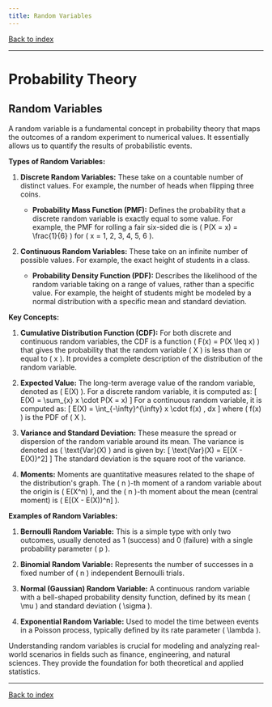 ```yaml
---
title: Random Variables
---
```


[Back to index](index.html)

---
# Probability Theory
## Random Variables

A random variable is a fundamental concept in probability theory that maps the outcomes of a random experiment to numerical values. It essentially allows us to quantify the results of probabilistic events.

**Types of Random Variables:**

1. **Discrete Random Variables:** These take on a countable number of distinct values. For example, the number of heads when flipping three coins.
  
    - **Probability Mass Function (PMF):** Defines the probability that a discrete random variable is exactly equal to some value. For example, the PMF for rolling a fair six-sided die is \( P(X = x) = \frac{1}{6} \) for \( x = 1, 2, 3, 4, 5, 6 \).

2. **Continuous Random Variables:** These take on an infinite number of possible values. For example, the exact height of students in a class.
  
    - **Probability Density Function (PDF):** Describes the likelihood of the random variable taking on a range of values, rather than a specific value. For example, the height of students might be modeled by a normal distribution with a specific mean and standard deviation.

**Key Concepts:**

1. **Cumulative Distribution Function (CDF):** For both discrete and continuous random variables, the CDF is a function \( F(x) = P(X \leq x) \) that gives the probability that the random variable \( X \) is less than or equal to \( x \). It provides a complete description of the distribution of the random variable.

2. **Expected Value:** The long-term average value of the random variable, denoted as \( E(X) \). For a discrete random variable, it is computed as:
   \[
   E(X) = \sum_{x} x \cdot P(X = x)
   \]
   For a continuous random variable, it is computed as:
   \[
   E(X) = \int_{-\infty}^{\infty} x \cdot f(x) \, dx
   \]
   where \( f(x) \) is the PDF of \( X \).

3. **Variance and Standard Deviation:** These measure the spread or dispersion of the random variable around its mean. The variance is denoted as \( \text{Var}(X) \) and is given by:
   \[
   \text{Var}(X) = E[(X - E(X))^2]
   \]
   The standard deviation is the square root of the variance.

4. **Moments:** Moments are quantitative measures related to the shape of the distribution's graph. The \( n \)-th moment of a random variable about the origin is \( E(X^n) \), and the \( n \)-th moment about the mean (central moment) is \( E[(X - E(X))^n] \).

**Examples of Random Variables:**

1. **Bernoulli Random Variable:** This is a simple type with only two outcomes, usually denoted as 1 (success) and 0 (failure) with a single probability parameter \( p \).

2. **Binomial Random Variable:** Represents the number of successes in a fixed number of \( n \) independent Bernoulli trials.

3. **Normal (Gaussian) Random Variable:** A continuous random variable with a bell-shaped probability density function, defined by its mean \( \mu \) and standard deviation \( \sigma \).

4. **Exponential Random Variable:** Used to model the time between events in a Poisson process, typically defined by its rate parameter \( \lambda \).

Understanding random variables is crucial for modeling and analyzing real-world scenarios in fields such as finance, engineering, and natural sciences. They provide the foundation for both theoretical and applied statistics.

---
[Back to index](index.html)
